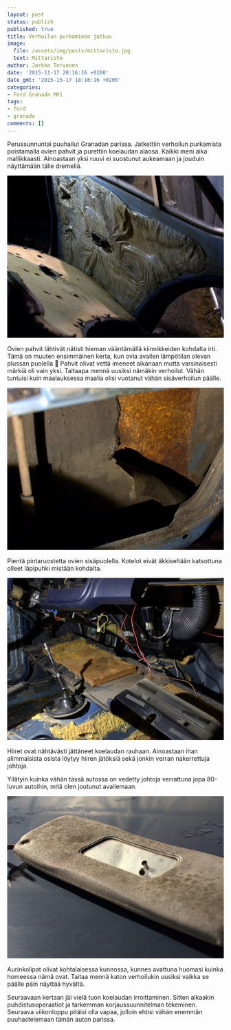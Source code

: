 ```yaml
---
layout: post
status: publish
published: true
title: Verhoilun purkaminen jatkuu
image:
  file: /assets/img/posts/mittaristo.jpg
  text: Mittaristo
author: Jarkko Tervonen
date: '2015-11-17 20:16:16 +0200'
date_gmt: '2015-15-17 18:16:16 +0200'
categories:
- Ford Granada MK1
tags:
- ford
- granada
comments: []
---
```

Perussunnuntai puuhailut Granadan parissa. Jatkettiin verhoilun purkamista poistamalla ovien pahvit ja purettiin koelaudan alaosa. Kaikki meni aika mallikkaasti. Ainoastaan yksi ruuvi ei suostunut aukeamaan ja jouduin näyttämään tälle dremeliä.

<amp-img src="/assets/img/posts/oikea-takaovi.jpg" alt="Oikea takaovi" width="4" height="3" layout="responsive">
  <noscript><img src="/assets/img/posts/oikea-takaovi.jpg" alt="Oikea takaovi" /></noscript>
</amp-img>

Ovien pahvit lähtivät nätisti hieman vääntämällä kiinnikkeiden kohdalta irti. Tämä on muuten ensimmäinen kerta, kun ovia availen lämpötilan olevan plussan puolella 🙂 Pahvit olivat vettä imeneet aikanaan mutta varsinaisesti märkiä oli vain yksi. Taitaapa mennä uusiksi nämäkin verhoilut. Vähän tuntuisi kuin maalauksessa maalia olisi vuotanut vähän sisäverhoilun päälle.

<amp-img src="/assets/img/posts/oikea-takaovi-ruoste.jpg" alt="Oikean takaoven ruoste" width="4" height="3" layout="responsive">
  <noscript><img src="/assets/img/posts/oikea-takaovi-ruoste.jpg" alt="Oikean takaoven ruoste" /></noscript>
</amp-img>

Pientä pintaruostetta ovien sisäpuolella. Kotelot eivät äkkiseltään katsottuna olleet läpipuhki mistään kohdalta.

<amp-img src="/assets/img/posts/koelautaa-purettu.jpg" alt="Koelautaa purettu" width="4" height="3" layout="responsive">
  <noscript><img src="/assets/img/posts/koelautaa-purettu.jpg" alt="Koelautaa purettu" /></noscript>
</amp-img>

Hiiret ovat nähtävästi jättäneet koelaudan rauhaan. Ainoastaan ihan alimmaisista osista löytyy hiiren jätöksiä sekä jonkin verran nakerrettuja johtoja.

Yllätyin kuinka vähän tässä autossa on vedetty johtoja verrattuna jopa 80-luvun autoihin, mitä olen joutunut availemaan.

<amp-img src="/assets/img/posts/aurinkolippa.jpg" alt="Aurinkolippa" width="4" height="3" layout="responsive">
  <noscript><img src="/assets/img/posts/aurinkolippa.jpg" alt="Aurinkolippa" /></noscript>
</amp-img>

Aurinkolipat olivat kohtalaisessa kunnossa, kunnes avattuna huomasi kuinka homeessa nämä ovat. Taitaa mennä katon verhoilukin uusiksi vaikka se päälle päin näyttää hyvältä.

Seuraavaan kertaan jäi vielä tuon koelaudan irroittaminen. Sitten alkaakin puhdistusoperaatiot ja tarkemman korjaussuunnitelman tekeminen. Seuraava viikonloppu pitäisi olla vapaa, jolloin ehtisi vähän enemmän puuhastelemaan tämän auton parissa.
